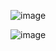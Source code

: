 ![image](https://github.com/user-attachments/assets/f14d19d2-0d46-404c-930a-91a5803c182b)

![image](https://github.com/user-attachments/assets/580bd1a5-6155-4b0c-a71c-266061457674)
